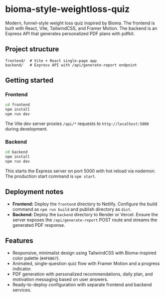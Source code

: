 # bioma-style-weightloss-quiz

Modern, funnel-style weight loss quiz inspired by Bioma. The frontend is built with React, Vite, TailwindCSS, and Framer Motion. The backend is an Express API that generates personalized PDF plans with pdfkit.

## Project structure

```
frontend/  # Vite + React single-page app
backend/   # Express API with /api/generate-report endpoint
```

## Getting started

### Frontend

```bash
cd frontend
npm install
npm run dev
```

The Vite dev server proxies `/api/*` requests to `http://localhost:5000` during development.

### Backend

```bash
cd backend
npm install
npm run dev
```

This starts the Express server on port 5000 with hot reload via nodemon. The production start command is `npm start`.

## Deployment notes

- **Frontend:** Deploy the `frontend` directory to Netlify. Configure the build command as `npm run build` and publish directory as `dist`.
- **Backend:** Deploy the `backend` directory to Render or Vercel. Ensure the server exposes the `/api/generate-report` POST route and streams the generated PDF response.

## Features

- Responsive, minimalist design using TailwindCSS with Bioma-inspired color palette (`#4F6B67`).
- Animated, single-question quiz flow with Framer Motion and a progress indicator.
- PDF generation with personalized recommendations, daily plan, and motivation messaging based on user answers.
- Ready-to-deploy configuration with separate frontend and backend services.
